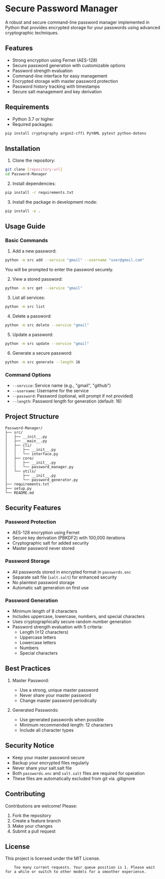 # Secure Password Manager

A robust and secure command-line password manager implemented in Python that provides encrypted storage for your passwords using advanced cryptographic techniques.

## Features

- Strong encryption using Fernet (AES-128)
- Secure password generation with customizable options
- Password strength evaluation
- Command-line interface for easy management
- Encrypted storage with master password protection
- Password history tracking with timestamps
- Secure salt management and key derivation

## Requirements

- Python 3.7 or higher
- Required packages:
```bash
pip install cryptography argon2-cffi PyYAML pytest python-dotenv
```

## Installation

1. Clone the repository:
```bash
git clone [repository-url]
cd Password-Manager
```

2. Install dependencies:
```bash
pip install -r requirements.txt
```

3. Install the package in development mode:
```bash
pip install -e .
```

## Usage Guide

### Basic Commands

1. Add a new password:
```bash
python -m src add --service "gmail" --username "user@gmail.com"
```
You will be prompted to enter the password securely.

2. View a stored password:
```bash
python -m src get --service "gmail"
```

3. List all services:
```bash
python -m src list
```

4. Delete a password:
```bash
python -m src delete --service "gmail"
```

5. Update a password:
```bash
python -m src update --service "gmail"
```

6. Generate a secure password:
```bash
python -m src generate --length 16
```

### Command Options

- `--service`: Service name (e.g., "gmail", "github")
- `--username`: Username for the service
- `--password`: Password (optional, will prompt if not provided)
- `--length`: Password length for generation (default: 16)

## Project Structure

```
Password-Manager/
├── src/
│   ├── __init__.py
│   ├── __main__.py
│   ├── cli/
│   │   ├── __init__.py
│   │   └── interface.py
│   ├── core/
│   │   ├── __init__.py
│   │   └── password_manager.py
│   └── utils/
│       ├── __init__.py
│       └── password_generator.py
├── requirements.txt
├── setup.py
└── README.md
```

## Security Features

### Password Protection
- AES-128 encryption using Fernet
- Secure key derivation (PBKDF2) with 100,000 iterations
- Cryptographic salt for added security
- Master password never stored

### Password Storage
- All passwords stored in encrypted format in `passwords.enc`
- Separate salt file (`salt.salt`) for enhanced security
- No plaintext password storage
- Automatic salt generation on first use

### Password Generation
- Minimum length of 8 characters
- Includes uppercase, lowercase, numbers, and special characters
- Uses cryptographically secure random number generation
- Password strength evaluation with 5 criteria:
  - Length (≥12 characters)
  - Uppercase letters
  - Lowercase letters
  - Numbers
  - Special characters

## Best Practices

1. Master Password:
   - Use a strong, unique master password
   - Never share your master password
   - Change master password periodically

2. Generated Passwords:
   - Use generated passwords when possible
   - Minimum recommended length: 12 characters
   - Include all character types

## Security Notice

- Keep your master password secure
- Backup your encrypted files regularly
- Never share your salt.salt file
- Both `passwords.enc` and `salt.salt` files are required for operation
- These files are automatically excluded from git via .gitignore

## Contributing

Contributions are welcome! Please:

1. Fork the repository
2. Create a feature branch
3. Make your changes
4. Submit a pull request

## License

This project is licensed under the MIT License.

        Too many current requests. Your queue position is 1. Please wait for a while or switch to other models for a smoother experience.